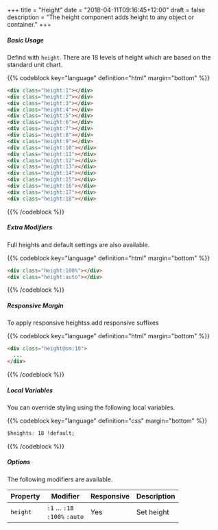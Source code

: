 +++
title = "Height"
date = "2018-04-11T09:16:45+12:00"
draft = false
description = "The height component adds height to any object or container."
+++

##### Basic Usage

Defind with `height`. There are 18 levels of height which are based on the standard unit chart.

{{% codeblock key="language" definition="html" margin="bottom" %}}
```html
<div class="height:1"></div>
<div class="height:2"></div>
<div class="height:3"></div>
<div class="height:4"></div>
<div class="height:5"></div>
<div class="height:6"></div>
<div class="height:7"></div>
<div class="height:8"></div>
<div class="height:9"></div>
<div class="height:10"></div>
<div class="height:11"></div>
<div class="height:12"></div>
<div class="height:13"></div>
<div class="height:14"></div>
<div class="height:15"></div>
<div class="height:16"></div>
<div class="height:17"></div>
<div class="height:18"></div>
```
{{% /codeblock %}}

##### Extra Modifiers

Full heights and default settings are also available.

{{% codeblock key="language" definition="html" margin="bottom" %}}
```html
<div class="height:100%"></div>
<div class="height:auto"></div>
```
{{% /codeblock %}}

##### Responsive Margin

To apply responsive heightss add responsive suffixes

{{% codeblock key="language" definition="html" margin="bottom" %}}
```html
<div class="height@sm:10">
  ...
</div>
```
{{% /codeblock %}}

##### Local Variables

You can override styling using the following local variables.

{{% codeblock key="language" definition="css" margin="bottom" %}}
```css
$heights: 18 !default;
```
{{% /codeblock %}}

##### Options

The following modifiers are available.

<table class="table width:100% table:pile table@sm:unpile">
  <thead>
    <tr>
      <th>
        Property
      </th>
      <th>
        Modifier
      </th>
      <th>
        Responsive
      </th>
      <th>
        Description
      </th>
    </tr>
  </thead>
  <tr>
    <td data-label="Properties">
      <code>height</code>
    </td>
    <td data-label="Attributes">
      <code>:1</code> ... <code>:18</code><br>
      <code>:100%</code> <code>:auto</code>
    </td>
    <td data-label="Responsive">
      Yes
    </td>
    <td class="row:reverse">
      Set height
    </td>
  </tr>
</table>
